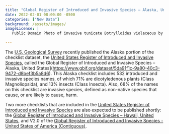 ```yaml
---
title: "Global Register of Introduced and Invasive Species – Alaska, United States, checklist dataset published" 
date: 2022-02-01 08:00:00 -0500 
categories: ["New Data"] 
background: /assets/images/
imageLicense: | 
   Public Domain Photo of invasive tunicate Botrylloides violaceous by Sarah Endyke and Lucy Lockwood

--- 
```


The [U.S. Geological Survey](https://www.usgs.gov) recently published the Alaska portion of the checklist dataset, the [United States Register of Introduced and Invasive Species](https://doi.org/10.5066/P95XL09Q), called the Global Register of Introduced and Invasive Species – Alaska, United States](https://www.gbif.org/dataset/5da91f1c-9a80-40c3-9472-d8bef3b5a8d6). This  Alaska checklist includes 532 introduced and invasive species names, of which 71% are dicotyledenous plants (Class Magnoliopsida), and 13% insects (Class Insecta). Also, 68% of the names on this checklist are invasive species, defined as non-native species that cause, or are likely to cause, harm. 

Two more checklists that are included in the [United States Register of Introduced and Invasive Species](https://doi.org/10.5066/P95XL09Q) are also expected to be published shortly: the [Global Register of Introduced and Invasive Species – Hawaii, United States](https://www.gbif.org/dataset/88450a8e-e1e8-4a03-84d8-d6bf6ace795a), and V2.0 of the [Global Register of Introduced and Invasive Species - United States of America (Contiguous)](https://www.gbif.org/dataset/6b64ef7e-82f7-47a3-8ddb-ec6794ea07d6).  
